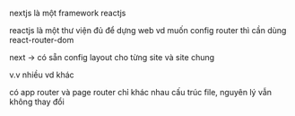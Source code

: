nextjs là một framework reactjs

reactjs là một thư viện đủ để dựng web
vd muốn config router thì cần dùng react-router-dom

next -> có sẵn
config layout cho từng site và site chung

v.v nhiều vd khác

có app router và page router
chỉ khác nhau cấu trúc file, nguyên lý vẫn không thay đổi
